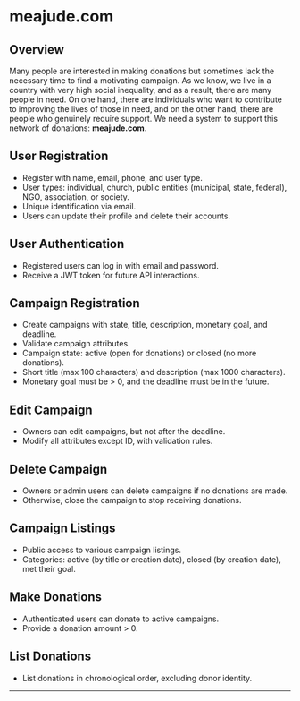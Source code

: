 # meajude.com

## Overview

Many people are interested in making donations but sometimes lack the necessary time to find a motivating campaign. As we know, we live in a country with very high social inequality, and as a result, there are many people in need. On one hand, there are individuals who want to contribute to improving the lives of those in need, and on the other hand, there are people who genuinely require support. We need a system to support this network of donations: **meajude.com**.

## User Registration

- Register with name, email, phone, and user type.
- User types: individual, church, public entities (municipal, state, federal), NGO, association, or society.
- Unique identification via email.
- Users can update their profile and delete their accounts.

## User Authentication

- Registered users can log in with email and password.
- Receive a JWT token for future API interactions.

## Campaign Registration

- Create campaigns with state, title, description, monetary goal, and deadline.
- Validate campaign attributes.
- Campaign state: active (open for donations) or closed (no more donations).
- Short title (max 100 characters) and description (max 1000 characters).
- Monetary goal must be > 0, and the deadline must be in the future.

## Edit Campaign

- Owners can edit campaigns, but not after the deadline.
- Modify all attributes except ID, with validation rules.

## Delete Campaign

- Owners or admin users can delete campaigns if no donations are made.
- Otherwise, close the campaign to stop receiving donations.

## Campaign Listings

- Public access to various campaign listings.
- Categories: active (by title or creation date), closed (by creation date), met their goal.

## Make Donations

- Authenticated users can donate to active campaigns.
- Provide a donation amount > 0.

## List Donations

- List donations in chronological order, excluding donor identity.

---
